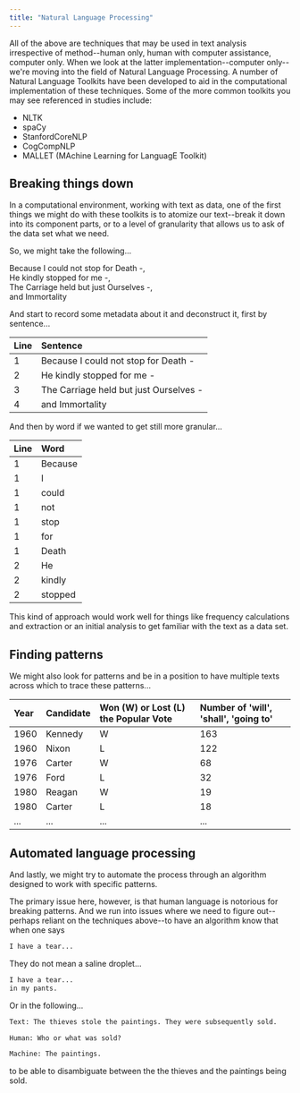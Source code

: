 ```yaml
---
title: "Natural Language Processing"
---
```


All of the above are techniques that may be used in text analysis irrespective of method--human only, human with computer assistance, computer only. When we look at the latter implementation--computer only--we're moving into the field of Natural Language Processing. A number of Natural Language Toolkits have been developed to aid in the computational implementation of these techniques. Some of the more common toolkits you may see referenced in studies include:

* NLTK
* spaCy
* StanfordCoreNLP
* CogCompNLP
* MALLET (MAchine Learning for LanguagE Toolkit)

## Breaking things down

In a computational environment, working with text as data, one of the first things we might do with these toolkits is to atomize our text--break it down into its component parts, or to a level of granularity that allows us to ask of the data set what we need.

So, we might take the following...

<div class = "doc">
Because I could not stop for Death -,<br />
He kindly stopped for me -,<br />
The Carriage held but just Ourselves -,<br />
and Immortality
</div>

And start to record some metadata about it and deconstruct it, first by sentence...

| Line | Sentence |
| :--- | :--- |
| 1 | Because I could not stop for Death - |
| 2 | He kindly stopped for me - |
| 3 | The Carriage held but just Ourselves - |
| 4 | and Immortality |

And then by word if we wanted to get still more granular...

| Line | Word |
| :--- | :--- |
| 1 | Because |
| 1 | I |
| 1 | could|
| 1 | not |
| 1 | stop |
| 1 | for |
| 1 | Death |
| 2 | He |
| 2 | kindly |
| 2 | stopped |

This kind of approach would work well for things like frequency calculations and extraction or an initial analysis to get familiar with the text as a data set.

## Finding patterns

We might also look for patterns and be in a position to have multiple texts across which to trace these patterns...

| Year | Candidate | Won (W) or Lost (L) the Popular Vote | Number of 'will', 'shall', 'going to' |
| :--- | :--- | :--- | :--- |
| 1960	| Kennedy	| W	| 163
| 1960	| Nixon	| L	| 122
| 1976	| Carter	| W	| 68
| 1976	| Ford	| L	| 32
| 1980	| Reagan	| W	| 19
| 1980	| Carter	| L	| 18
| ...	| ...	| ...	| ...

## Automated language processing

And lastly, we might try to automate the process through an algorithm designed to work with specific patterns.

The primary issue here, however, is that human language is notorious for breaking patterns. And we run into issues where we need to figure out--perhaps reliant on the techniques above--to have an algorithm know that when one says

```html
I have a tear...
```

They do not mean a saline droplet...

```html
I have a tear...
in my pants.
```

Or in the following...

```html
Text: The thieves stole the paintings. They were subsequently sold.

Human: Who or what was sold?

Machine: The paintings.
```

to be able to disambiguate between the the thieves and the paintings being sold.
